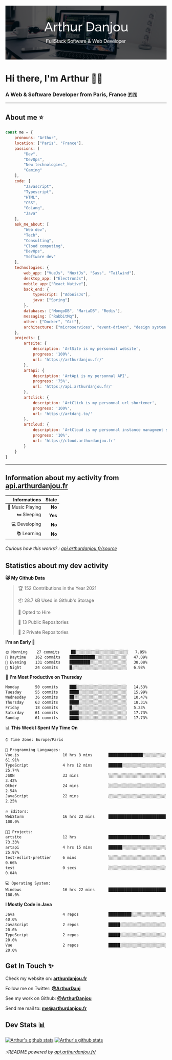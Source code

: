 ![Banner](./assets/Banner.png)

# Hi there, I'm Arthur 🙋‍♂️
### A Web & Software Developer from Paris, France 🇫🇷

---
## About me ⭐

```javascript
const me = {
    pronouns: "Arthur", 
    location: ["Paris", "France"],
    passions: [
        "Dev", 
        "DevOps", 
        "New technologies",
        "Gaming"
    ],
    code: [
        "Javascript", 
        "Typescript", 
        "HTML", 
        "CSS", 
        "GoLang", 
        "Java"
    ],
    ask_me_about: [
        "Web dev", 
        "Tech", 
        "Consulting", 
        "Cloud computing", 
        "DevOps",
        "Software dev"
    ],
    technologies: {
        web_app: ["VueJs", "NuxtJs", "Sass", "Tailwind"],
        desktop_app: ["ElectronJs"],
        mobile_app:["React Native"],
        back_end: {
            typescript: ["AdonisJs"],
            java: ["Spring"]
        },
        databases: ["MongoDB", "MariaDB", "Redis"],
        messaging: ["RabbitMq"],
        other: ["Docker", "Git"],
        architecture: ["microservices", "event-driven", "design system pattern"],
    },
    projects: {
        artsite: {
            description: 'ArtSite is my personnal website',
            progress: '100%',
            url: 'https://arthurdanjou.fr/'
        },
        artapi: {
            description: 'ArtApi is my personnal API',
            progress: '75%',
            url: 'https://api.arthurdanjou.fr/'
        },
        artclick: {
            description: 'ArtClick is my personnal url shortener',
            progress: '100%',
            url: 'https://artdanj.to/'
        },
        artcloud: {
            description: 'ArtCloud is my personnal instance managment system',
            progress: '10%',
            url: 'https://cloud.arthurdanjou.fr'
        }
    }
}
```
---

## Information about my activity from [api.arthurdanjou.fr](https://api.arthurdanjou.fr)

| Informations                 |   State |
| ---------------------------: | ------: |
| :musical_note: Music Playing |  **No** |
|               :bed: Sleeping |  **Yes** |
|        :computer: Developing |  **No** |
|             :books: Learning |  **No** |

###### Curious how this works? : [api.arthurdanjou.fr/source](https://api.arthurdanjou.fr/source)

## Statistics about my dev activity

<!--START_SECTION:waka-->
**🐱 My Github Data** 

> 🏆 152 Contributions in the Year 2021
 > 
> 📦 28.7 kB Used in Github's Storage 
 > 
> 💼 Opted to Hire
 > 
> 📜 13 Public Repositories 
 > 
> 🔑 2 Private Repositories  
 > 
**I'm an Early 🐤** 

```text
🌞 Morning    27 commits     ██░░░░░░░░░░░░░░░░░░░░░░░   7.85% 
🌆 Daytime    162 commits    ███████████░░░░░░░░░░░░░░   47.09% 
🌃 Evening    131 commits    █████████░░░░░░░░░░░░░░░░   38.08% 
🌙 Night      24 commits     █░░░░░░░░░░░░░░░░░░░░░░░░   6.98%

```
📅 **I'm Most Productive on Thursday** 

```text
Monday       50 commits     ███░░░░░░░░░░░░░░░░░░░░░░   14.53% 
Tuesday      55 commits     ████░░░░░░░░░░░░░░░░░░░░░   15.99% 
Wednesday    36 commits     ██░░░░░░░░░░░░░░░░░░░░░░░   10.47% 
Thursday     63 commits     ████░░░░░░░░░░░░░░░░░░░░░   18.31% 
Friday       18 commits     █░░░░░░░░░░░░░░░░░░░░░░░░   5.23% 
Saturday     61 commits     ████░░░░░░░░░░░░░░░░░░░░░   17.73% 
Sunday       61 commits     ████░░░░░░░░░░░░░░░░░░░░░   17.73%

```


📊 **This Week I Spent My Time On** 

```text
⌚︎ Time Zone: Europe/Paris

💬 Programming Languages: 
Vue.js                   10 hrs 8 mins       ███████████████░░░░░░░░░░   61.91% 
TypeScript               4 hrs 12 mins       ██████░░░░░░░░░░░░░░░░░░░   25.74% 
JSON                     33 mins             ░░░░░░░░░░░░░░░░░░░░░░░░░   3.42% 
Other                    24 mins             ░░░░░░░░░░░░░░░░░░░░░░░░░   2.54% 
JavaScript               22 mins             ░░░░░░░░░░░░░░░░░░░░░░░░░   2.25%

🔥 Editors: 
WebStorm                 16 hrs 22 mins      █████████████████████████   100.0%

🐱‍💻 Projects: 
artsite                  12 hrs              ██████████████████░░░░░░░   73.33% 
artapi                   4 hrs 15 mins       ██████░░░░░░░░░░░░░░░░░░░   25.97% 
test-eslint-prettier     6 mins              ░░░░░░░░░░░░░░░░░░░░░░░░░   0.66% 
test                     0 secs              ░░░░░░░░░░░░░░░░░░░░░░░░░   0.04%

💻 Operating System: 
Windows                  16 hrs 22 mins      █████████████████████████   100.0%

```

**I Mostly Code in Java** 

```text
Java                     4 repos             ██████████░░░░░░░░░░░░░░░   40.0% 
JavaScript               2 repos             █████░░░░░░░░░░░░░░░░░░░░   20.0% 
TypeScript               2 repos             █████░░░░░░░░░░░░░░░░░░░░   20.0% 
Vue                      2 repos             █████░░░░░░░░░░░░░░░░░░░░   20.0%

```



<!--END_SECTION:waka-->

## Get In Touch ✨
Check my website on: [**arthurdanjou.fr**](https://arthurdanjou.fr)

Follow me on Twitter: [**@ArthurDanj**](https://twitter.com/ArthurDanj)

See my work on Github: [**@ArthurDanjou**](https://github.com/ArthurDanjou)

Send me mail to: [**me@arthurdanjou.fr**](mailto:me@arthurdanjou.fr)

## Dev Stats 📊

[![Arthur's github stats](https://github-readme-stats.vercel.app/api?count_private=true&show_icons=true&theme=dracula&username=arthurdanjou)](https://github.com/anuraghazra/github-readme-stats)
[![Arthur's github stats](https://github-readme-stats.vercel.app/api/top-langs/?count_private=true&show_icons=true&theme=dracula&username=arthurdanjou&layout=compact)](https://github.com/anuraghazra/github-readme-stats)

###### ⚡README powered by [api.arthurdanjou.fr/](https://api.arthurdanjou.fr)
